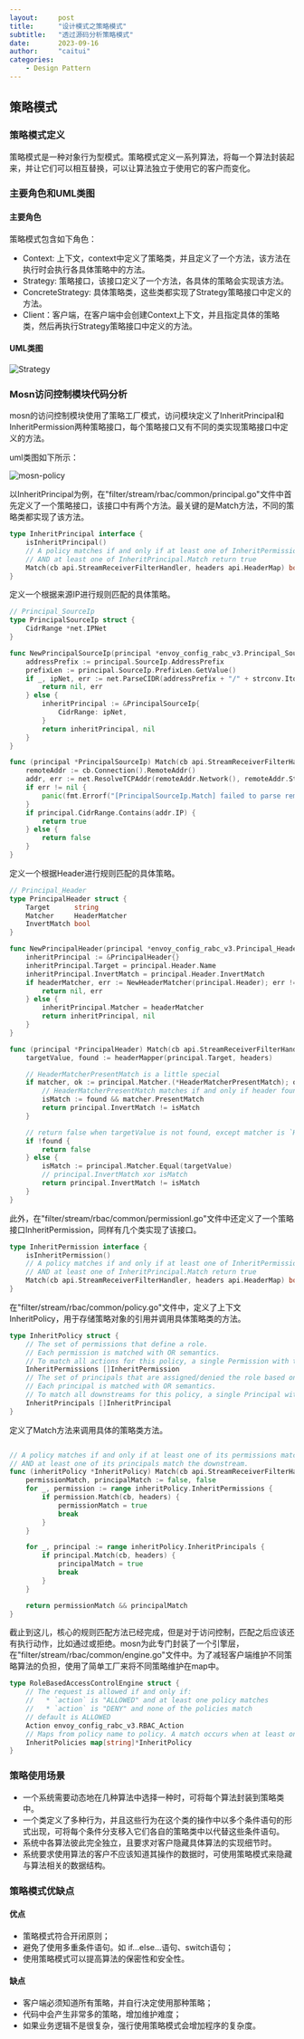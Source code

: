 ```yaml
---
layout:     post
title:      "设计模式之策略模式"
subtitle:   "透过源码分析策略模式"
date:       2023-09-16
author:     "caitui"
categories:
    - Design Pattern
---
```


## 策略模式

### 策略模式定义

策略模式是一种对象行为型模式。策略模式定义一系列算法，将每一个算法封装起来，并让它们可以相互替换，可以让算法独立于使用它的客户而变化。

### 主要角色和UML类图

#### 主要角色

策略模式包含如下角色：

- Context: 上下文，context中定义了策略类，并且定义了一个方法，该方法在执行时会执行各具体策略中的方法。
- Strategy: 策略接口，该接口定义了一个方法，各具体的策略会实现该方法。
- ConcreteStrategy: 具体策略类，这些类都实现了Strategy策略接口中定义的方法。
- Client：客户端，在客户端中会创建Context上下文，并且指定具体的策略类，然后再执行Strategy策略接口中定义的方法。

#### UML类图

![Strategy](https://raw.githubusercontent.com/caitui/caitui.github.io/main/blog-image/Strategy.jpeg)

### Mosn访问控制模块代码分析

mosn的访问控制模块使用了策略工厂模式，访问模块定义了InheritPrincipal和InheritPermission两种策略接口，每个策略接口又有不同的类实现策略接口中定义的方法。

uml类图如下所示：

![mosn-policy](https://raw.githubusercontent.com/caitui/caitui.github.io/main/blog-image/mosn-policy.jpg)

以InheritPrincipal为例，在"filter/stream/rbac/common/principal.go"文件中首先定义了一个策略接口，该接口中有两个方法。最关键的是Match方法，不同的策略类都实现了该方法。

```go
type InheritPrincipal interface {
	isInheritPrincipal()
	// A policy matches if and only if at least one of InheritPermission.Match return true
	// AND at least one of InheritPrincipal.Match return true
	Match(cb api.StreamReceiverFilterHandler, headers api.HeaderMap) bool
}
```

定义一个根据来源IP进行规则匹配的具体策略。

```go
// Principal_SourceIp
type PrincipalSourceIp struct {
	CidrRange *net.IPNet
}

func NewPrincipalSourceIp(principal *envoy_config_rabc_v3.Principal_SourceIp) (*PrincipalSourceIp, error) {
	addressPrefix := principal.SourceIp.AddressPrefix
	prefixLen := principal.SourceIp.PrefixLen.GetValue()
	if _, ipNet, err := net.ParseCIDR(addressPrefix + "/" + strconv.Itoa(int(prefixLen))); err != nil {
		return nil, err
	} else {
		inheritPrincipal := &PrincipalSourceIp{
			CidrRange: ipNet,
		}
		return inheritPrincipal, nil
	}
}

func (principal *PrincipalSourceIp) Match(cb api.StreamReceiverFilterHandler, headers api.HeaderMap) bool {
	remoteAddr := cb.Connection().RemoteAddr()
	addr, err := net.ResolveTCPAddr(remoteAddr.Network(), remoteAddr.String())
	if err != nil {
		panic(fmt.Errorf("[PrincipalSourceIp.Match] failed to parse remote address in rbac filter, err: %v", err))
	}
	if principal.CidrRange.Contains(addr.IP) {
		return true
	} else {
		return false
	}
}
```

定义一个根据Header进行规则匹配的具体策略。

```go
// Principal_Header
type PrincipalHeader struct {
	Target      string
	Matcher     HeaderMatcher
	InvertMatch bool
}

func NewPrincipalHeader(principal *envoy_config_rabc_v3.Principal_Header) (*PrincipalHeader, error) {
	inheritPrincipal := &PrincipalHeader{}
	inheritPrincipal.Target = principal.Header.Name
	inheritPrincipal.InvertMatch = principal.Header.InvertMatch
	if headerMatcher, err := NewHeaderMatcher(principal.Header); err != nil {
		return nil, err
	} else {
		inheritPrincipal.Matcher = headerMatcher
		return inheritPrincipal, nil
	}
}

func (principal *PrincipalHeader) Match(cb api.StreamReceiverFilterHandler, headers api.HeaderMap) bool {
	targetValue, found := headerMapper(principal.Target, headers)

	// HeaderMatcherPresentMatch is a little special
	if matcher, ok := principal.Matcher.(*HeaderMatcherPresentMatch); ok {
		// HeaderMatcherPresentMatch matches if and only if header found and PresentMatch is true
		isMatch := found && matcher.PresentMatch
		return principal.InvertMatch != isMatch
	}

	// return false when targetValue is not found, except matcher is `HeaderMatcherPresentMatch`
	if !found {
		return false
	} else {
		isMatch := principal.Matcher.Equal(targetValue)
		// principal.InvertMatch xor isMatch
		return principal.InvertMatch != isMatch
	}
}
```

此外，在"filter/stream/rbac/common/permissionl.go"文件中还定义了一个策略接口InheritPermission，同样有几个类实现了该接口。

```go
type InheritPermission interface {
	isInheritPermission()
	// A policy matches if and only if at least one of InheritPermission.Match return true
	// AND at least one of InheritPrincipal.Match return true
	Match(cb api.StreamReceiverFilterHandler, headers api.HeaderMap) bool
}
```

在"filter/stream/rbac/common/policy.go"文件中，定义了上下文InheritPolicy，用于存储策略对象的引用并调用具体策略类的方法。

```go
type InheritPolicy struct {
	// The set of permissions that define a role.
	// Each permission is matched with OR semantics.
	// To match all actions for this policy, a single Permission with the `any` field set to true should be used.
	InheritPermissions []InheritPermission
	// The set of principals that are assigned/denied the role based on “action”.
	// Each principal is matched with OR semantics.
	// To match all downstreams for this policy, a single Principal with the `any` field set to true should be used.
	InheritPrincipals []InheritPrincipal
}
```

定义了Match方法来调用具体的策略类方法。

```go

// A policy matches if and only if at least one of its permissions match the action taking place
// AND at least one of its principals match the downstream.
func (inheritPolicy *InheritPolicy) Match(cb api.StreamReceiverFilterHandler, headers api.HeaderMap) bool {
	permissionMatch, principalMatch := false, false
	for _, permission := range inheritPolicy.InheritPermissions {
		if permission.Match(cb, headers) {
			permissionMatch = true
			break
		}
	}

	for _, principal := range inheritPolicy.InheritPrincipals {
		if principal.Match(cb, headers) {
			principalMatch = true
			break
		}
	}

	return permissionMatch && principalMatch
}
```

截止到这儿，核心的规则匹配方法已经完成，但是对于访问控制，匹配之后应该还有执行动作，比如通过或拒绝。mosn为此专门封装了一个引擎层，在"filter/stream/rbac/common/engine.go"文件中。为了减轻客户端维护不同策略算法的负担，使用了简单工厂来将不同策略维护在map中。

```go
type RoleBasedAccessControlEngine struct {
	// The request is allowed if and only if:
	//   * `action` is "ALLOWED" and at least one policy matches
	//   * `action` is "DENY" and none of the policies match
	// default is ALLOWED
	Action envoy_config_rabc_v3.RBAC_Action
	// Maps from policy name to policy. A match occurs when at least one policy matches the request.
	InheritPolicies map[string]*InheritPolicy
}
```

### 策略使用场景
- 一个系统需要动态地在几种算法中选择一种时，可将每个算法封装到策略类中。
- 一个类定义了多种行为，并且这些行为在这个类的操作中以多个条件语句的形式出现，可将每个条件分支移入它们各自的策略类中以代替这些条件语句。
- 系统中各算法彼此完全独立，且要求对客户隐藏具体算法的实现细节时。
- 系统要求使用算法的客户不应该知道其操作的数据时，可使用策略模式来隐藏与算法相关的数据结构。

### 策略模式优缺点
#### 优点
- 策略模式符合开闭原则；
- 避免了使用多重条件语句。如 if…else…语句、switch语句；
- 使用策略模式可以提高算法的保密性和安全性。
#### 缺点
- 客户端必须知道所有策略，并自行决定使用那种策略；
- 代码中会产生非常多的策略，增加维护难度；
- 如果业务逻辑不是很复杂，强行使用策略模式会增加程序的复杂度。
